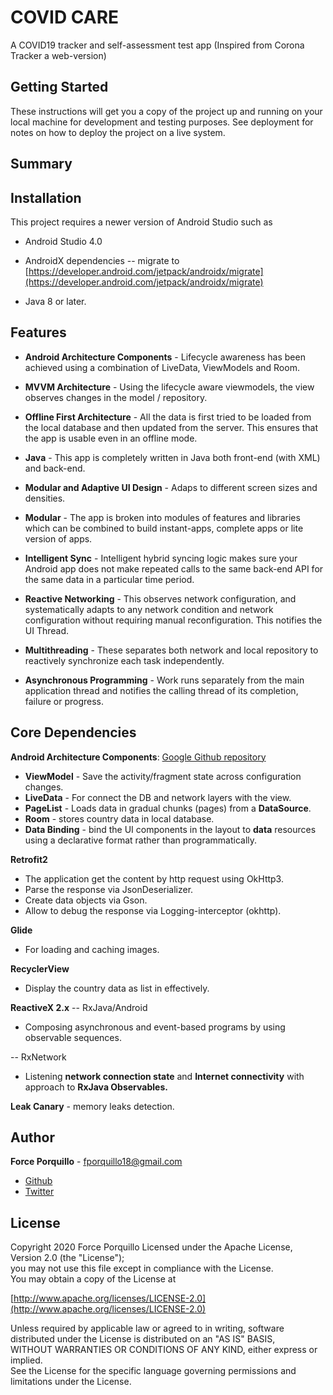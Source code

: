 # COVID CARE

A COVID19 tracker and self-assessment test app (Inspired from Corona Tracker a web-version)

## Getting Started

These instructions will get you a copy of the project up and running on your local machine for development and testing purposes. See deployment for notes on how to deploy the project on a live system.

## Summary

## Installation
This project requires a newer version of Android Studio such as 
- Android Studio 4.0
- AndroidX dependencies 
-- migrate to  [https://developer.android.com/jetpack/androidx/migrate](https://developer.android.com/jetpack/androidx/migrate)

- Java 8 or later.

## Features
- **Android Architecture Components** - Lifecycle awareness has been achieved using a combination of LiveData, ViewModels and Room.

- **MVVM Architecture** - Using the lifecycle aware viewmodels, the view observes changes in the model / repository.

- **Offline First Architecture** - All the data is first tried to be loaded from the local database and then updated from the server. This ensures that the app is usable even in an offline mode.

- **Java**  - This app is completely written in Java both front-end (with XML) and back-end.

- **Modular and Adaptive UI Design** -  Adaps to different screen sizes and densities.

- **Modular** - The app is broken into modules of features and libraries which can be combined to build instant-apps, complete apps or lite version of apps.

-   **Intelligent Sync**  - Intelligent hybrid syncing logic makes sure your Android app does not make repeated calls to the same back-end API for the same data in a particular time period.

- **Reactive Networking** - This observes network configuration, and systematically adapts to any network condition and network configuration without requiring manual reconfiguration. This notifies the UI Thread.

- **Multithreading** - These separates both network and local repository to reactively synchronize each task independently.

- **Asynchronous Programming** - Work runs separately from the main application thread and notifies the calling thread of its completion, failure or progress.

## Core Dependencies
**Android Architecture Components**:  [Google Github repository](https://github.com/android/architecture-components-samples)
- **ViewModel** - Save the activity/fragment state across configuration changes.  
- **LiveData** - For connect the DB and network layers with the view.  
 - **PageList** - Loads data in gradual chunks (pages) from a **DataSource**.
- **Room** - stores country data in local database.
- **Data Binding** - bind the UI components in the layout to **data** resources using a declarative format rather than programmatically.

**Retrofit2**  
- The application get the content by http request using OkHttp3.  
 - Parse the response via JsonDeserializer.  
 - Create data objects via Gson.  
 - Allow to debug the response via Logging-interceptor (okhttp).  
  
**Glide** 
- For loading and caching images.  
  
**RecyclerView**  
- Display the country data as list in effectively.  
 
**ReactiveX 2.x**
-- RxJava/Android
- Composing asynchronous and event-based programs by using observable sequences.

-- RxNetwork
- Listening **network connection state** and **Internet connectivity** with approach to **RxJava Observables.**

**Leak Canary** - memory leaks detection.



## Author

**Force Porquillo** - fporquillo18@gmail.com
* [Github](https://github.com/forceporquillo)
* [Twitter](https://twitter.com/tito_4s)

## License


Copyright 2020 Force Porquillo
Licensed under the Apache License, Version 2.0 (the "License");  
you may not use this file except in compliance with the License.  
You may obtain a copy of the License at  

 [http://www.apache.org/licenses/LICENSE-2.0](http://www.apache.org/licenses/LICENSE-2.0)
   
Unless required by applicable law or agreed to in writing, software  
distributed under the License is distributed on an "AS IS" BASIS,  
WITHOUT WARRANTIES OR CONDITIONS OF ANY KIND, either express or implied.  
See the License for the specific language governing permissions and  
limitations under the License.
